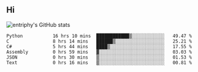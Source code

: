 ## Hi
![entriphy's GitHub stats](https://github-readme-stats.vercel.app/api?username=entriphy&show_icons=true&title_color=2196F3&bg_color=212121&text_color=FAFAFA&hide_border=true)
<!--START_SECTION:waka-->

```text
Python           16 hrs 10 mins  ████████████▒░░░░░░░░░░░░   49.47 %
C                8 hrs 14 mins   ██████▒░░░░░░░░░░░░░░░░░░   25.21 %
C#               5 hrs 44 mins   ████▒░░░░░░░░░░░░░░░░░░░░   17.55 %
Assembly         0 hrs 59 mins   ▓░░░░░░░░░░░░░░░░░░░░░░░░   03.03 %
JSON             0 hrs 30 mins   ▒░░░░░░░░░░░░░░░░░░░░░░░░   01.53 %
Text             0 hrs 16 mins   ▒░░░░░░░░░░░░░░░░░░░░░░░░   00.81 %
```

<!--END_SECTION:waka-->
